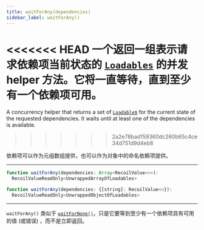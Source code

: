 ```yaml
---
title: waitForAny(dependencies)
sidebar_label: waitForAny()
---
```


<<<<<<< HEAD
一个返回一组表示请求依赖项当前状态的 [`Loadables`](/docs/api-reference/core/Loadable) 的并发 helper 方法。它将一直等待，直到至少有一个依赖项可用。
=======
A concurrency helper that returns a set of [`Loadable`s](/docs/api-reference/core/Loadable) for the current state of the requested dependencies.  It waits until at least one of the dependencies is available.
>>>>>>> 2a2e78bad159360dc260b65c4ce34d751d9d4eb8

依赖项可以作为元组数组提供，也可以作为对象中的命名依赖项提供。

---

```jsx
function waitForAny(dependencies: Array<RecoilValue<>>):
  RecoilValueReadOnly<UnwrappedArrayOfLoadables>
```

```jsx
function waitForAny(dependencies: {[string]: RecoilValue<>}):
  RecoilValueReadOnly<UnwrappedObjectOfLoadables>
```
---

`waitForAny()` 类似于 [`waitForNone()`](/docs/api-reference/utils/waitForNone)，只是它要等到至少有一个依赖项具有可用的值 (或错误) ，而不是立即返回。
